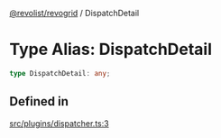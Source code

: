 [@revolist/revogrid](README.md) / DispatchDetail

# Type Alias: DispatchDetail

```ts
type DispatchDetail: any;
```

## Defined in

[src/plugins/dispatcher.ts:3](https://github.com/revolist/revogrid/blob/41a50f3812b438de1179c5db15e284c71422e9de/src/plugins/dispatcher.ts#L3)
